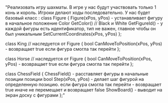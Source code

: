 "Реализовать игру шахматы. В игре у нас будут участвовать только 1 конь и король. 
Игроки делают ходы последовательно.
У нас будет базовый класс :
class Figure
{ 
    Figure(xPos, yPos) - устанавливает фигуру в начальное положение
    Color GetColor()  // Black и White
    GetFigureId() - у каждой фигуры есть идентификатор, тип не важен, главное чтобы он был 
    уникальным
    SetCurrentCoordinates(xPos, yPos)
};

class King  // наследуется от Figure 
{
    bool CanMoveToPosition(xPos, yPos) - возвращает true если фигура смогла так перейти 
};

class Horse  // наследуется от Figure 
{
    bool CanMoveToPosition(xPos, yPos) - возвращает true если фигура смогла так перейти 
};

class СhessField {
  СhessField() - расставляет фигуры в начальные позиции позиции
  bool Step(xPos, yPos) - делает шаг фигурой на определенную позицию. 
  если фигура смогла так перейти - возвращает true иначе не перемещает и возвращает false
  ShowBoard() - выводит на экран доску с фигурами
};"